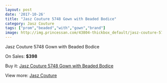 ```yaml
---
layout: post
date: '2017-10-26'
title: "Jasz Couture 5748 Gown with Beaded Bodice"
category: Jasz Couture
tags: ["prom","beaded","with","gown","brand"]
image: http://img.princessan.com/43804-thickbox_default/jasz-couture-5748-gown-with-beaded-bodice.jpg
---
```

Jasz Couture 5748 Gown with Beaded Bodice

On Sales: **$398**
<a href="https://www.princessan.com/en/jasz-couture/20379-jasz-couture-5748-gown-with-beaded-bodice.html"><amp-img layout="responsive" width="600" height="600" src="//img.princessan.com/43804-thickbox_default/jasz-couture-5748-gown-with-beaded-bodice.jpg" alt="Jasz Couture 5748 Gown with Beaded Bodice 0" /></a>
<a href="https://www.princessan.com/en/jasz-couture/20379-jasz-couture-5748-gown-with-beaded-bodice.html"><amp-img layout="responsive" width="600" height="600" src="//img.princessan.com/43805-thickbox_default/jasz-couture-5748-gown-with-beaded-bodice.jpg" alt="Jasz Couture 5748 Gown with Beaded Bodice 1" /></a>

Buy it: [Jasz Couture 5748 Gown with Beaded Bodice](https://www.princessan.com/en/jasz-couture/20379-jasz-couture-5748-gown-with-beaded-bodice.html "Jasz Couture 5748 Gown with Beaded Bodice")

View more: [Jasz Couture](https://www.princessan.com/en/24-jasz-couture "Jasz Couture")